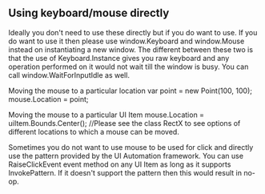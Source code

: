## Using keyboard/mouse directly
Ideally you don't need to use these directly but if you do want to use. If you do want to use it then please use window.Keyboard and window.Mouse instead on instantiating a new window. The different between these two is that the use of Keyboard.Instance gives you raw keyboard and any operation performed on it would not wait till the window is busy. You can call window.WaitForInputIdle as well.

Moving the mouse to a particular location
	var point = new Point(100, 100);
	mouse.Location = point;

Moving the mouse to a particular UI Item
	mouse.Location = uiItem.Bounds.Center(); //Please see the class RectX to see options of different locations to which a mouse can be moved.

Sometimes you do not want to use mouse to be used for click and directly use the pattern provided by the UI Automation framework. You can use RaiseClickEvent event method on any UI Item as long as it supports InvokePattern. If it doesn't support the pattern then this would result in no-op.